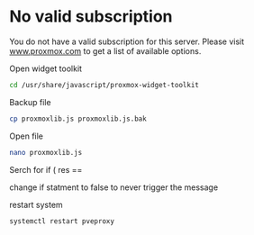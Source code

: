 # No valid subscription
You do not have a valid subscription for this server. Please visit www.proxmox.com to get a list of available options.

Open widget toolkit
```bash
cd /usr/share/javascript/proxmox-widget-toolkit
```

Backup file
```bash
cp proxmoxlib.js proxmoxlib.js.bak
```

Open file
```bash
nano proxmoxlib.js
```

Serch for if ( res ==

change if statment to false to never trigger the message

restart system

```bash
systemctl restart pveproxy
```